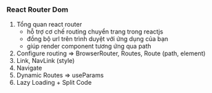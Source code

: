 ### React Router Dom
1. Tổng quan react router
    - hỗ trợ cơ chế routing chuyển trang trong reactjs
    - đồng bộ url trên trình duyệt với ứng dụng của bạn
    - giúp render component tương ứng qua path
2. Configure routing => BrowserRouter, Routes, Route (path, element)
3. Link, NavLink (style)
4. Navigate
5. Dynamic Routes => useParams
6. Lazy Loading + Split Code